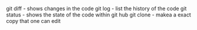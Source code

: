 git diff - shows changes in the code
git log - list  the history of the code
git status - shows the state of the code within git hub
git clone - makea a exact copy that one can edit